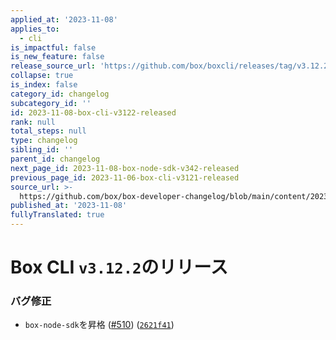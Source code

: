 ```yaml
---
applied_at: '2023-11-08'
applies_to:
  - cli
is_impactful: false
is_new_feature: false
release_source_url: 'https://github.com/box/boxcli/releases/tag/v3.12.2'
collapse: true
is_index: false
category_id: changelog
subcategory_id: ''
id: 2023-11-08-box-cli-v3122-released
rank: null
total_steps: null
type: changelog
sibling_id: ''
parent_id: changelog
next_page_id: 2023-11-08-box-node-sdk-v342-released
previous_page_id: 2023-11-06-box-cli-v3121-released
source_url: >-
  https://github.com/box/box-developer-changelog/blob/main/content/2023/11-08-box-cli-v3122-released.md
published_at: '2023-11-08'
fullyTranslated: true
---
```

# Box CLI `v3.12.2`のリリース

### バグ修正

* `box-node-sdk`を昇格 ([#510][1]) ([`2621f41`][2])

[1]: https://github.com/box/boxcli/issues/510

[2]: https://github.com/box/boxcli/commit/2621f4121999ff6e9d0cc0c391dfd3aa93aefe49
